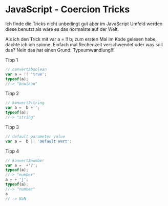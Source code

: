 # JavaScript - Coercion Tricks

Ich finde die Tricks nicht unbedingt gut aber
im JavaScript Umfeld werden diese benutzt als wäre es das normalste auf der Welt.

Als ich den Trick mit var a = !! b;  zum ersten Mal im Kode gelesen habe, dachte ich ich spinne.
Einfach mal Rechenzeit verschwendet oder was soll das?
Nein das hat einen Grund: Typeumwandlung!!!

Tipp 1
```javascript
// convert2boolean
var a = !! 'true';
typeof(a);
//-> "boolean"
```
Tipp 2
```javascript
// konvert2string
var a =  b +'';
typeof(a);
//-> "string"
```
Tipp 3
```javascript
// default parameter value
var a =  b || 'Default Wert';
```
Tipp 4
```javascript
// konvert2number
var a =  +'7';
typeof(a);
//-> "number"
a = + 'j';
typeof(a);
//-> "number"
a
// -> NaN
```


 
